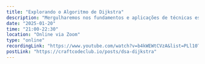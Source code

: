 ```yaml
---
title: "Explorando o Algoritmo de Dijkstra"
description: "Mergulharemos nos fundamentos e aplicações de técnicas essenciais para resolver problemas computacionais complexos. Teremos a oportunidade de explorar um dos algoritmos mais elegantes e influentes da ciência da computação: o Algoritmo de Dijkstra."
date: "2025-01-20"
time: "21:00-22:30"
location: "Online via Zoom"
type: "online"
recordingLink: "https://www.youtube.com/watch?v=b4kWEWtCVzA&list=PLl10TyPY67Jgbh4QdRlRKr-7PjB9i5hWg"
postLink: "https://craftcodeclub.io/posts/dsa-dijkstra"
---
```

